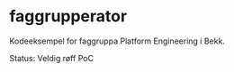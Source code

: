 # faggrupperator

Kodeeksempel for faggruppa Platform Engineering i Bekk.

Status: Veldig røff PoC

